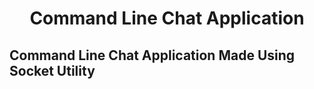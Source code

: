 
# <p align="center"> Command Line Chat Application </p>
 
## <p> Command Line Chat Application Made Using Socket Utility </p>
